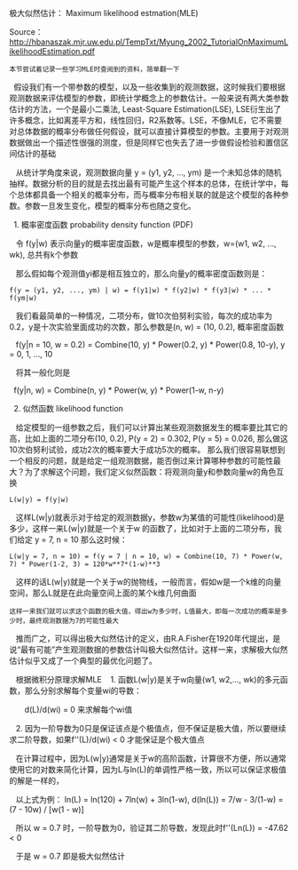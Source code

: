 极大似然估计： Maximum likelihood estmation(MLE)

Source：http://hbanaszak.mjr.uw.edu.pl/TempTxt/Myung_2002_TutorialOnMaximumLikelihoodEstimation.pdf

    本节尝试着记录一些学习MLE时查阅到的资料，简单翻一下
    
    假设我们有一个带参数的模型，以及一些收集到的观测数据，这时候我们要根据观测数据来评估模型的参数，即统计学概念上的参数估计。一般来说有两大类参数估计的方法，一个是最小二乘法, Least-Square Estimation(LSE), LSE衍生出了许多概念，比如离差平方和，线性回归，R2系数等。LSE，不像MLE，它不需要对总体数据的概率分布做任何假设，就可以直接计算模型的参数。主要用于对观测数据做出一个描述性很强的测度，但是同样它也失去了进一步做假设检验和置信区间估计的基础
    
    从统计学角度来说，观测数据向量 y = (y1, y2, ..., ym) 是一个未知总体的随机抽样。数据分析的目的就是去找出最有可能产生这个样本的总体，在统计学中，每个总体都具备一个相关的概率分布，而与概率分布相关联的就是这个模型的各种参数。参数一旦发生变化，模型的概率分布也随之变化。
    
    1. 概率密度函数 probability density function (PDF)
    
    令 f(y|w) 表示向量y的概率密度函数，w是概率模型的参数，w=(w1, w2, ..., wk), 总共有k个参数
    
    那么假如每个观测值yi都是相互独立的，那么向量y的概率密度函数则是：
    
    f(y = (y1, y2, ..., ym) | w) = f(y1|w) * f(y2|w) * f(y3|w) * ... * f(ym|w)
    
    我们看最简单的一种情况，二项分布，做10次伯努利实验，每次的成功率为0.2，y是十次实验里面成功的次数，那么参数是(n, w) = (10, 0.2), 概率密度函数
    
    f(y|n = 10, w = 0.2) = Combine(10, y) * Power(0.2, y) * Power(0.8, 10-y), y = 0, 1, ..., 10
    
    将其一般化则是
    
    f(y|n, w) = Combine(n, y) * Power(w, y) * Power(1-w, n-y) 
     
    2. 似然函数 likelihood function 
    
    给定模型的一组参数之后，我们可以计算出某些观测数据发生的概率要比其它的高，比如上面的二项分布(10, 0.2), P(y = 2) = 0.302, P(y = 5) = 0.026, 那么做这10次伯努利试验，成功2次的概率要大于成功5次的概率。 那么我们很容易联想到一个相反的问题，就是给定一组观测数据，能否倒过来计算哪种参数的可能性最大？为了求解这个问题，我们定义似然函数：将观测向量y和参数向量w的角色互换
    
    L(w|y) = f(y|w)
    
    这样L(w|y)就表示对于给定的观测数据y，参数w为某值的可能性(likelihood)是多少，这样一来L(w|y)就是一个关于w 的函数了，比如对于上面的二项分布，我们给定 y = 7, n = 10 那么这时候：
    
    L(w|y = 7, n = 10) = f(y = 7 | n = 10, w) = Combine(10, 7) * Power(w, 7) * Power(1-2, 3) = 120*w**7*(1-w)**3
    
    这样的话L(w|y)就是一个关于w的抛物线，一般而言，假如w是一个k维的向量空间，那么L就是在此向量空间上面的某个k维几何曲面

    这样一来我们就可以求这个函数的极大值，得出w为多少时，L值最大，即每一次成功的概率是多少时，最终观测数据为7的可能性最大
    
    推而广之，可以得出极大似然估计的定义，由R.A.Fisher在1920年代提出，是说“最有可能”产生观测数据的参数估计叫极大似然估计。这样一来，求解极大似然估计似乎又成了一个典型的最优化问题了。
    
    根据微积分原理求解MLE
    1. 函数L(w|y)是关于w向量(w1, w2,..., wk)的多元函数，那么分别求解每个变量wi的导数：
    
        d(L)/d(wi) = 0 来求解每个wi值
        
    2. 因为一阶导数为0只是保证该点是个极值点，但不保证是极大值，所以要继续求二阶导数，如果f''(L)/d(wi) < 0 才能保证是个极大值点
    
    在计算过程中，因为L(w|y)通常是关于w的高阶函数，计算很不方便，所以通常使用它的对数来简化计算，因为L与ln(L)的单调性严格一致，所以可以保证求极值的解是一样的，
    
    以上式为例： ln(L) = ln(120) + 7ln(w) + 3ln(1-w), d(ln(L)) = 7/w - 3/(1-w) = (7 - 10w) / [w(1 - w)]
    
    所以 w = 0.7 时，一阶导数为0，验证其二阶导数，发现此时f''(Ln(L)) = -47.62 < 0
    
    于是 w = 0.7 即是极大似然估计
      
